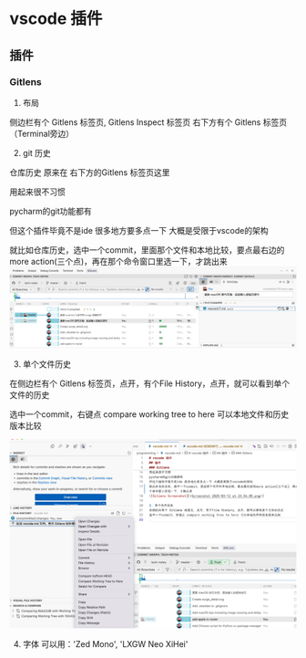 # vscode 插件

## 插件

### Gitlens

1. 布局

侧边栏有个 Gitlens 标签页, Gitlens Inspect 标签页
右下方有个 Gitlens 标签页（Terminal旁边）

2. git 历史

仓库历史 原来在 右下方的Gitlens 标签页这里

用起来很不习惯

pycharm的git功能都有

但这个插件毕竟不是ide 很多地方要多点一下 大概是受限于vscode的架构

就比如仓库历史，选中一个commit，里面那个文件和本地比较，要点最右边的more action(三个点)，再在那个命令窗口里选一下，才跳出来
![Gitlens Screenshot](<Screenshot 2025-03-12 at 23.54.05.png>)

3. 单个文件历史

在侧边栏有个 Gitlens 标签页，点开，有个File History，点开，就可以看到单个文件的历史

选中一个commit，右键点 compare working tree to here 可以本地文件和历史版本比较

![Screenshot 2025-03-13 at 00.06.42.png](<Screenshot 2025-03-13 at 00.06.42.png>)


4. 字体
可以用：'Zed Mono', 'LXGW Neo XiHei'